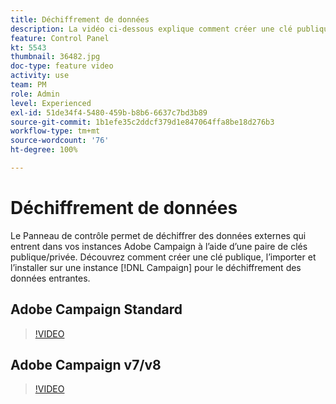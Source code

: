 ```yaml
---
title: Déchiffrement de données
description: La vidéo ci-dessous explique comment créer une clé publique, l’importer et l’installer sur une instance Campaign pour le déchiffrement des données
feature: Control Panel
kt: 5543
thumbnail: 36482.jpg
doc-type: feature video
activity: use
team: PM
role: Admin
level: Experienced
exl-id: 51de34f4-5480-459b-b8b6-6637c7bd3b89
source-git-commit: 1b1efe35c2ddcf379d1e847064ffa8be18d276b3
workflow-type: tm+mt
source-wordcount: '76'
ht-degree: 100%

---
```


# Déchiffrement de données

Le Panneau de contrôle permet de déchiffrer des données externes qui entrent dans vos instances Adobe Campaign à l’aide d’une paire de clés publique/privée.
Découvrez comment créer une clé publique, l’importer et l’installer sur une instance [!DNL Campaign] pour le déchiffrement des données entrantes.

## Adobe Campaign Standard

>[!VIDEO](https://video.tv.adobe.com/v/35753?quality=12&learn=0n)

## Adobe Campaign v7/v8

>[!VIDEO](https://video.tv.adobe.com/v/36482?quality=12&learn=0n)
